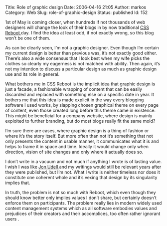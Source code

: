 Title: Role of graphic design
Date: 2006-04-16 21:05
Author: markos
Category: Web
Slug: role-of-graphic-design
Status: published
Id: 152

<div>
 <p>
  1st of May is coming closer, when hundreds if not thousands of web designers will change the look of their blogs in by now traditional
  <a href="http://www.cssreboot.com/">
   CSS Reboot
  </a>
  day. I find the idea at least odd, if not exactly wrong, so this blog won’t be one of them.
 </p>
 <p>
  As can be clearly seen, I’m not a graphic designer. Even though I’m certain my current design is better than previous was, it’s not exactly good either. There’s also a wide consensus that I look best when my wife picks the clothes so clearly my eagerness is not matched with ability. Then again, it’s not my intention to discuss a particular design as much as graphic design use and its role in general.
 </p>
 <p>
  What bothers me in CSS Reboot is the implicit idea that graphic design is just a facade, a fashionable wrapping of content that can be easily discarded and replaced with something else on a specific date in year. It bothers me that this idea is made explicit in the way every blogging software I used works, by slapping chosen graphical theme on every page of content, even those created long before this theme came in existence. This might be beneficial for a company website, where design is mainly exploited to further branding, but do most blogs really fit the same mold?
 </p>
 <p>
  I’m sure there are cases, where graphic design is a thing of fashion or where it’s the story itself. But more often than not it’s something that not only presents the content in usable manner, it communicates what it is and helps to frame it in space and time. Ideally it would change only when direction, vision of site changes and only where it actually does so.
 </p>
 <p>
  I don’t write in a vacuum and not much if anything I wrote is of lasting value. I wish I was like
  <a href="http://weblog.infoworld.com/udell/">
   Jon Udell
  </a>
  and my writings would still be relevant years after they were published, but I’m not.  What I write is neither timeless nor does it constitute one coherent whole and it’s vexing that design by its singularity implies that.
 </p>
 <p>
  In truth, the problem is not so much with Reboot, which even though they should know better only implies values I don’t share, but certainly doesn’t enforce them on participants. The problem really lies in modern widely used content management systems which as all software embodies values and prejudices of their creators and their accomplices, too often rather ignorant users .
 </p>
</div>
